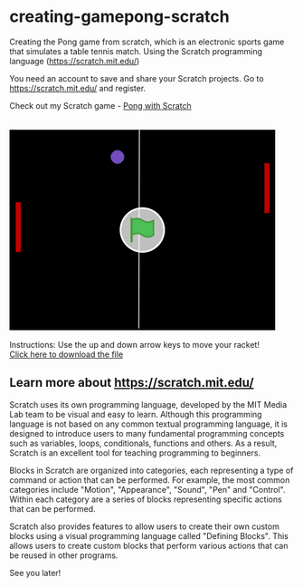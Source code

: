 # creating-gamepong-scratch
Creating the Pong game from scratch, which is an electronic sports game that simulates a table tennis match. Using the Scratch programming language (https://scratch.mit.edu/)

You need an account to save and share your Scratch projects. Go to https://scratch.mit.edu/ and register.

Check out my Scratch game - [Pong with Scratch](https://scratch.mit.edu/projects/849586588)<br>
<br>
<br>
![Pong](https://github.com/tathasks/assets/raw/main/pong.png)

Instructions: Use the up and down arrow keys to move your racket!<br>
[Click here to download the file](https://github.com/tathasks/files/raw/main/pongwithscratch.sb3)

## Learn more about https://scratch.mit.edu/

Scratch uses its own programming language, developed by the MIT Media Lab team to be visual and easy to learn. Although this programming language is not based on any common textual programming language, it is designed to introduce users to many fundamental programming concepts such as variables, loops, conditionals, functions and others. As a result, Scratch is an excellent tool for teaching programming to beginners.

Blocks in Scratch are organized into categories, each representing a type of command or action that can be performed. For example, the most common categories include "Motion", "Appearance", "Sound", "Pen" and "Control". Within each category are a series of blocks representing specific actions that can be performed.

Scratch also provides features to allow users to create their own custom blocks using a visual programming language called "Defining Blocks". This allows users to create custom blocks that perform various actions that can be reused in other programs.

See you later!
